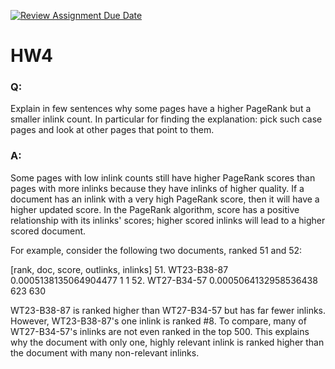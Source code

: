 [![Review Assignment Due Date](https://classroom.github.com/assets/deadline-readme-button-8d59dc4de5201274e310e4c54b9627a8934c3b88527886e3b421487c677d23eb.svg)](https://classroom.github.com/a/8Sq9xjZA)
# HW4

### Q: 

Explain in few sentences why some pages have a higher PageRank but a smaller inlink count. In particular for finding the explanation: pick such case pages and look at other pages that point to them.

### A: 

Some pages with low inlink counts still have higher PageRank scores than pages with more inlinks because they have inlinks of higher quality. If a document has an inlink with a very high PageRank score, then
it will have a higher updated score. In the PageRank algorithm, score has a positive relationship with its inlinks' scores; higher scored inlinks will lead to a higher scored document. 

For example, consider the following two documents, ranked 51 and 52: 

[rank,    doc,    score,   outlinks,  inlinks]
51. WT23-B38-87 0.0005138135064904477 1 1
52. WT27-B34-57 0.0005064132958536438 623 630

WT23-B38-87 is ranked higher than WT27-B34-57 but has far fewer inlinks. However, WT23-B38-87's one inlink is ranked #8. To compare, many of WT27-B34-57's inlinks are not even ranked in the top 500. This explains why the document with only one, highly relevant inlink is ranked higher than the document with many non-relevant inlinks.  